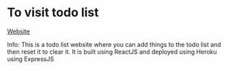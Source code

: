 # To visit todo list
[Website](https://todojnd.herokuapp.com/)

Info: This is a todo list website where you can add things to the todo list and then reset it to clear it. It is built using ReactJS and deployed using Heroku using ExpressJS
